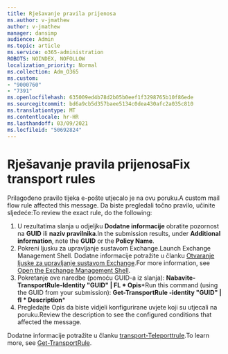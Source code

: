 ```yaml
---
title: Rješavanje pravila prijenosa
ms.author: v-jmathew
author: v-jmathew
manager: dansimp
audience: Admin
ms.topic: article
ms.service: o365-administration
ROBOTS: NOINDEX, NOFOLLOW
localization_priority: Normal
ms.collection: Adm_O365
ms.custom:
- "9000760"
- "7391"
ms.openlocfilehash: 635009ed4b78d2b05b0eef1f3298765b10f86ede
ms.sourcegitcommit: bd6a9cb5d357baee5134c0dea430afc2a035c810
ms.translationtype: MT
ms.contentlocale: hr-HR
ms.lasthandoff: 03/09/2021
ms.locfileid: "50692824"
---
```

# <a name="fix-transport-rules"></a><span data-ttu-id="56ad2-102">Rješavanje pravila prijenosa</span><span class="sxs-lookup"><span data-stu-id="56ad2-102">Fix transport rules</span></span>

<span data-ttu-id="56ad2-103">Prilagođeno pravilo tijeka e-pošte utjecalo je na ovu poruku.</span><span class="sxs-lookup"><span data-stu-id="56ad2-103">A custom mail flow rule affected this message.</span></span> <span data-ttu-id="56ad2-104">Da biste pregledali točno pravilo, učinite sljedeće:</span><span class="sxs-lookup"><span data-stu-id="56ad2-104">To review the exact rule, do the following:</span></span>

1. <span data-ttu-id="56ad2-105">U rezultatima slanja u odjeljku **Dodatne informacije** obratite pozornost na **GUID** ili **naziv pravilnika**.</span><span class="sxs-lookup"><span data-stu-id="56ad2-105">In the submission results, under **Additional information**, note the **GUID** or the **Policy Name**.</span></span>
2. <span data-ttu-id="56ad2-106">Pokreni ljusku za upravljanje sustavom Exchange.</span><span class="sxs-lookup"><span data-stu-id="56ad2-106">Launch Exchange Management Shell.</span></span> <span data-ttu-id="56ad2-107">Dodatne informacije potražite u članku [Otvaranje ljuske za upravljanje sustavom Exchange](https://go.microsoft.com/fwlink/?linkid=2101432).</span><span class="sxs-lookup"><span data-stu-id="56ad2-107">For more information, see [Open the Exchange Management Shell](https://go.microsoft.com/fwlink/?linkid=2101432).</span></span>
3. <span data-ttu-id="56ad2-108">Pokretanje ove naredbe (pomoću GUID-a iz slanja):  **Nabavite-TransportRule-Identity "GUID" | FL \* Opis**\*</span><span class="sxs-lookup"><span data-stu-id="56ad2-108">Run this command (using the GUID from your submission):  **Get-TransportRule -identity "GUID" | fl \* Description**\*</span></span>
4. <span data-ttu-id="56ad2-109">Pregledajte Opis da biste vidjeli konfigurirane uvjete koji su utjecali na poruku.</span><span class="sxs-lookup"><span data-stu-id="56ad2-109">Review the description to see the configured conditions that affected the message.</span></span>

<span data-ttu-id="56ad2-110">Dodatne informacije potražite u članku [transport-Teleporttrule](https://go.microsoft.com/fwlink/?linkid=2101523).</span><span class="sxs-lookup"><span data-stu-id="56ad2-110">To learn more, see [Get-TransportRule](https://go.microsoft.com/fwlink/?linkid=2101523).</span></span>
